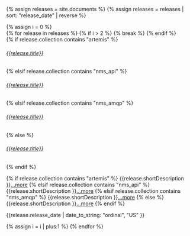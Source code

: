 {% assign releases = site.documents %} {% assign releases = releases | sort: "release_date" | reverse %}
 <div class="row align-middle">
{% assign i = 0 %}
<div class="card-group w-100">
{% for release in releases %} {% if i > 2 %} {% break %} {% endif %}
<div class="card card-grey-small">
<div class="card-body ml-0 p-2">
{% if release.collection contains "artemis" %}
    <h6 class="card-title"><a class="text-blue" href="{{site.baseurl}}/components/artemis/download/">{{release.title}}</a></h6>
{% elsif release.collection contains "nms_api" %}
    <h6 class="card-title"><a class="text-blue" href="{{site.baseurl}}/components/nms/nms-api-downloads">{{release.title}}</a></h6>
{% elsif release.collection contains "nms_amqp" %}
    <h6 class="card-title"><a class="text-blue" href="{{site.baseurl}}/components/nms/providers/amqp/downloads/">{{release.title}}</a></h6>
{% else %}
    <h6 class="card-title"><a class="text-blue" href="{{release.url}}">{{release.title}}</a></h6>
{% endif %}

{% if release.collection contains "artemis" %}
    {{release.shortDescription }}<a style="display: unset;" class="nav-link pl-0 ml-0" href="{{site.baseurl}}/components/artemis/download/">...more</a>
{% elsif release.collection contains "nms_api" %}
    {{release.shortDescription }}<a style="display: unset;" class="nav-link pl-0 ml-0" href="{{site.baseurl}}/components/nms/nms-api-downloads">...more</a>
{% elsif release.collection contains "nms_amqp" %}
    {{release.shortDescription }}<a style="display: unset;" class="nav-link pl-0 ml-0" href="{{site.baseurl}}/components/nms/providers/amqp/downloads/">...more</a>
{% else %}
    {{release.shortDescription }}<a style="display: unset;" class="nav-link pl-0 ml-0" href="{{release.url}}">...more</a>
{% endif %}
    <p class="small text-muted text-right font-italic mb-0">{{release.release_date | date_to_string: "ordinal", "US" }}</p>
</div>
</div>
{% assign i = i | plus:1 %}
{% endfor %}
</div>
</div>

